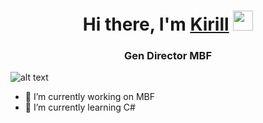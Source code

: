 <h1 align="center">Hi there, I'm <a href="https://daniilshat.ru/" target="_blank">Kirill</a> 
<img src="https://github.com/blackcater/blackcater/raw/main/images/Hi.gif" height="32"/></h1>
<h3 align="center">Gen Director MBF</h3>

![alt text](https://www.codewars.com/users/slp3x/badges/large)

- 🔭 I’m currently working on MBF
- 🌱 I’m currently learning C#

